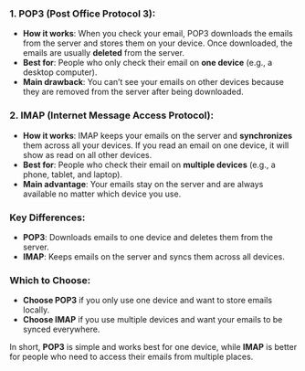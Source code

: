 ### **1. POP3 (Post Office Protocol 3)**:
- **How it works**: When you check your email, POP3 downloads the emails from the server and stores them on your device. Once downloaded, the emails are usually **deleted** from the server.
- **Best for**: People who only check their email on **one device** (e.g., a desktop computer).
- **Main drawback**: You can’t see your emails on other devices because they are removed from the server after being downloaded.

### **2. IMAP (Internet Message Access Protocol)**:
- **How it works**: IMAP keeps your emails on the server and **synchronizes** them across all your devices. If you read an email on one device, it will show as read on all other devices.
- **Best for**: People who check their email on **multiple devices** (e.g., a phone, tablet, and laptop).
- **Main advantage**: Your emails stay on the server and are always available no matter which device you use.

### **Key Differences**:
- **POP3**: Downloads emails to one device and deletes them from the server.
- **IMAP**: Keeps emails on the server and syncs them across all devices.

### **Which to Choose**:
- **Choose POP3** if you only use one device and want to store emails locally.
- **Choose IMAP** if you use multiple devices and want your emails to be synced everywhere.

In short, **POP3** is simple and works best for one device, while **IMAP** is better for people who need to access their emails from multiple places.
